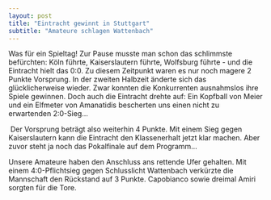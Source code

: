 ```yaml
---
layout: post
title: "Eintracht gewinnt in Stuttgart"
subtitle: "Amateure schlagen Wattenbach"
---
```


Was für ein Spieltag! Zur Pause musste man schon das schlimmste befürchten: Köln führte, Kaiserslautern führte, Wolfsburg führte - und die Eintracht hielt das 0:0. Zu diesem Zeitpunkt waren es nur noch magere 2 Punkte Vorsprung. In der zweiten Halbzeit änderte sich das glücklicherweise wieder. Zwar konnten die Konkurrenten ausnahmslos ihre Spiele gewinnen. Doch auch die Eintracht drehte auf: Ein Kopfball von Meier und ein Elfmeter von Amanatidis bescherten uns einen nicht zu erwartenden 2:0-Sieg...

 Der Vorsprung beträgt also weiterhin 4 Punkte. Mit einem Sieg gegen Kaiserslautern kann die Eintracht den Klassenerhalt jetzt klar machen. Aber zuvor steht ja noch das Pokalfinale auf dem Programm...

Unsere Amateure haben den Anschluss ans rettende Ufer gehalten. Mit einem 4:0-Pflichtsieg gegen Schlusslicht Wattenbach verkürzte die Mannschaft den Rückstand auf 3 Punkte. Capobianco sowie dreimal Amiri sorgten für die Tore.
